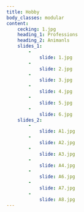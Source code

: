 ```yaml
---
title: Hobby
body_classes: modular
content:
    cecking: 1.jpg
    heading_1: Professions
    heading_2: Animanls
    slides_1:
        -
            slide: 1.jpg
        -
            slide: 2.jpg
        -
            slide: 3.jpg
        -
            slide: 4.jpg
        -
            slide: 5.jpg
        -
            slide: 6.jpg
    slides_2:
        -
            slide: A1.jpg
        -
            slide: A2.jpg
        -
            slide: A3.jpg
        -
            slide: A4.jpg
        -
            slide: A6.jpg
        -
            slide: A7.jpg
        -
            slide: A8.jpg
---
```


